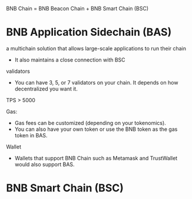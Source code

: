 BNB Chain = BNB Beacon Chain + BNB Smart Chain (BSC)
# BNB Application Sidechain (BAS) 
a multichain solution that allows large-scale applications to run their chain 
- It also maintains a close connection with BSC

validators
- You can have 3, 5, or 7 validators on your chain. It depends on how decentralized you want it.

TPS > 5000

Gas:
- Gas fees can be customized (depending on your tokenomics).
- You can also have your own token or use the BNB token as the gas token in BAS.

Wallet
- Wallets that support BNB Chain such as Metamask and TrustWallet would also support BAS.
# BNB Smart Chain (BSC)

